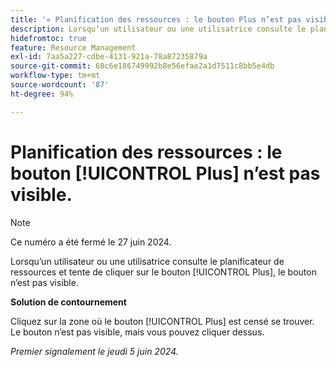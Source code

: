 ```yaml
---
title: '« Planification des ressources : le bouton Plus n’est pas visible »'
description: Lorsqu’un utilisateur ou une utilisatrice consulte le planificateur de ressources et tente de cliquer sur le bouton [!UICONTROL Plus], le bouton n’est pas visible. Une solution de contournement est disponible.
hidefromtoc: true
feature: Resource Management
exl-id: 7aa5a227-cdbe-4131-921a-78a87235879a
source-git-commit: 60c6e186749992b8e56efae2a1d7511c8bb5e4db
workflow-type: tm+mt
source-wordcount: '87'
ht-degree: 94%

---
```


# Planification des ressources : le bouton [!UICONTROL Plus] n’est pas visible.

>[!NOTE]
>
>Ce numéro a été fermé le 27 juin 2024.

Lorsqu’un utilisateur ou une utilisatrice consulte le planificateur de ressources et tente de cliquer sur le bouton [!UICONTROL Plus], le bouton n’est pas visible.

**Solution de contournement**

Cliquez sur la zone où le bouton [!UICONTROL Plus] est censé se trouver. Le bouton n’est pas visible, mais vous pouvez cliquer dessus.

_Premier signalement le jeudi 5 juin 2024._
